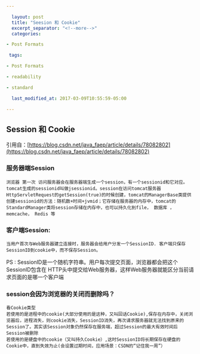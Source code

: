 ```yaml
---

  layout: post
  title: "Seesion 和 Cookie"
  excerpt_separator: "<!--more-->"
  categories:

- Post Formats

 tags:

- Post Formats

- readability

- standard

  last_modified_at: 2017-03-09T10:55:59-05:00

---
```


## Session 和 Cookie

引用自：[https://blog.csdn.net/java_faep/article/details/78082802](https://blog.csdn.net/java_faep/article/details/78082802)

### **服务器端Session**

```
浏览器 第一次 访问服务器会在服务器端生成一个session，有一个sessionid和它对应。tomcat生成的sessionid叫做jsessionid。session在访问tomcat服务器HttpServletRequest的getSession(true)的时候创建，tomcat的ManagerBase类提供创建sessionid的方法：随机数+时间+jvmid；它存储在服务器的内存中，tomcat的StandardManager类将session存储在内存中，也可以持久化到file， 数据库 ，memcache， Redis 等
```

<!--more-->

### **客户端Session**:

```
当用户首次与Web服务器建立连接时，服务器会给用户分发一个SessionID. 客户端只保存SessionID到cookie中，而不保存Session。
```

PS :  SessionID是一个随机字符串。用户每次提交页面，浏览器都会把这个SessionID包含在 HTTP头中提交给Web服务器，这样Web服务器就能区分当前请求页面的是哪一个客户端

### **session会因为浏览器的关闭而删除吗？**

```
看Cookie类型
若使用的是进程中的cookie(大部分使用的是这种，又叫回话Cookie),保存在内存中，关闭浏览器后，进程消失，则cookie消失，SessionID消失，再次请求服务器就无法找到原来的Session了。其实该Session对象仍然保存在服务端，超过Session的最大有效时间后Session被删除
若使用的是硬盘中的cookie（又叫持久Cookie）,这时SessionID将长期保存在硬盘的Cookie中，直到失效为止(会设置过期时间，应用场景：CSDN的“记住我一周”）
```



